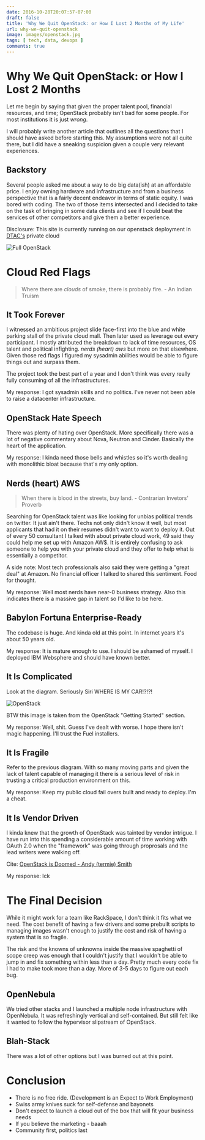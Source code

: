 ```yaml
---
date: 2016-10-28T20:07:57-07:00
draft: false
title: 'Why We Quit OpenStack: or How I Lost 2 Months of My Life'
url: why-we-quit-openstack
image: images/openstack.jpg
tags: [ tech, data, devops ]
comments: true
---
```


# Why We Quit OpenStack: or How I Lost 2 Months

Let me begin by saying that given the proper talent pool, financial resources, and time; OpenStack probably isn't bad for some people. For most institutions it is just _wrong_.

I will probably write another article that outlines all the questions that I should have asked before starting this. My assumptions were not all quite there, but I did have a sneaking suspicion given a couple very relevant experiences.

## Backstory

Several people asked me about a way to do big data(ish) at an affordable price. I enjoy owning hardware and infrastructure and from a business perspective that is a fairly decent endeavor in terms of static equity. I was bored with coding. The two of those items intersected and I decided to take on the task of bringing in some data clients and see if I could beat the services of other competitors and give them a better experience.

Disclosure: This site is currently running on our openstack deployment in [DTAC's](http://dtac.io) private cloud


![Full OpenStack](/images/full_openstack.jpg)

# Cloud Red Flags

> Where there are _clouds_ of smoke, there is probably fire. - An Indian Truism

## It Took Forever

I witnessed an ambitious project slide face-first into the blue and white parking stall of the private cloud mall. Then later used as leverage out every participant. I mostly attributed the breakdown to lack of time resources, OS talent and political infighting.  _nerds (heart) aws_ but more on that elsewhere.  Given those red flags I figured my sysadmin abilities would be able to figure things out and surpass them.

The project took the best part of a year and I don't think was every really fully consuming of all the infrastructures.

My response: I got sysadmin skills and no politics. I've never not been able to raise a datacenter infrastructure.

## OpenStack Hate Speech

There was plenty of hating over OpenStack. More specifically there was a lot of negative commentary about Nova, Neutron and Cinder. Basically the heart of the application.

My response: I kinda need those bells and whistles so it's worth dealing with monolithic bloat because that's my only option.

## Nerds (heart) AWS

> When there is blood in the streets, buy land. - Contrarian Invetors' Proverb

Searching for OpenStack talent was like looking for unbias political trends on twitter. It just ain't there.  Techs not only didn't know it well, but most applicants that had it on their resumes didn't want to want to deploy it. Out of every 50 consultant I talked with about private cloud work, 49 said they could help me set up with Amazon AW$.  It is entirely confusing to ask someone to help you with your private cloud and they offer to help what is essentially a competitor.

A side note: Most tech professionals also said they were getting a "great deal" at Amazon. No financial officer I talked to shared this sentiment. Food for thought.

My response: Well most nerds have near-0 business strategy. Also this indicates there is a massive gap in talent so I'd like to be here.


## Babylon Fortuna Enterprise-Ready

The codebase is huge. And kinda old at this point. In internet years it's about 50 years old.

My response: It is mature enough to use. I should be ashamed of myself. I deployed IBM Websphere and should have known better.

## It Is Complicated

Look at the diagram. Seriously Siri WHERE IS MY CAR!?!?!

![OpenStack](http://docs.openstack.org/icehouse/training-guides/content/figures/5/a/figures/openstack-arch-havana-logical-v1.jpg)

BTW this image is taken from the OpenStack "Getting Started" section.

My response: Well, shit. Guess I've dealt with worse. I hope there isn't magic happening. I'll trust the Fuel installers.

## It Is Fragile

Refer to the previous diagram. With so many moving parts and given the lack of talent capable of managing it there is a serious level of risk in trusting a critical production environment on this.


My response: Keep my public cloud fail overs built and ready to deploy. I'm a cheat.

## It Is Vendor Driven

I kinda knew that the growth of OpenStack was tainted by vendor intrigue. I have run into this spending a considerable amount of time working with OAuth 2.0 when the "framework" was going through proprosals and the lead writers were walking off.

Cite: [OpenStack is Doomed - Andy (termie) Smith](https://www.openstack.org/summit/vancouver-2015/summit-videos/presentation/openstack-is-doomed-and-it-is-your-fault)


My response: Ick

# The Final Decision

While it might work for a team like RackSpace, I don't think it fits what we need. The cost benefit of having a few drivers and some prebuilt scripts to managing images wasn't enough to justify the cost and risk of having a system that is so fragile.

The risk and the knowns of unknowns inside the massive spaghetti of scope creep was enough that I couldn't justify that I wouldn't be able to jump in and fix something within less than a day. Pretty much every code fix I had to make took more than a day. More of 3-5 days to figure out each bug.

## OpenNebula

We tried other stacks and I launched a multiple node infrastructure with OpenNebula. It was refreshingly vertical and self-contained. But still felt like it wanted to follow the hypervisor slipstream of OpenStack.

## Blah-Stack

There was a lot of other options but I was burned out at this point.


# Conclusion

- There is no free ride. (Development is an Expect to Work Employment)
- Swiss army knives suck for self-defense and bayonets
- Don't expect to launch a cloud out of the box that will fit your business needs
- If you believe the marketing - baaah
- Community first, politics last
